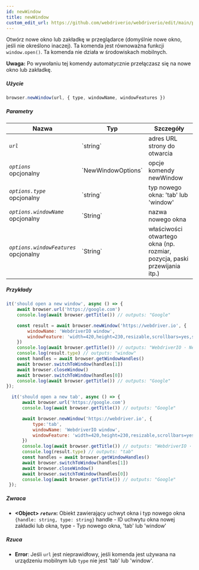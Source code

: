 ```yaml
---
id: newWindow
title: newWindow
custom_edit_url: https://github.com/webdriverio/webdriverio/edit/main/packages/webdriverio/src/commands/browser/newWindow.ts
---
```


Otwórz nowe okno lub zakładkę w przeglądarce (domyślnie nowe okno, jeśli nie określono inaczej).
Ta komenda jest równoważna funkcji `window.open()`. Ta komenda nie działa w środowiskach mobilnych.

__Uwaga:__ Po wywołaniu tej komendy automatycznie przełączasz się na nowe okno lub zakładkę.

##### Użycie

```js
browser.newWindow(url, { type, windowName, windowFeatures })
```

##### Parametry

<table>
  <thead>
    <tr>
      <th>Nazwa</th><th>Typ</th><th>Szczegóły</th>
    </tr>
  </thead>
  <tbody>
    <tr>
      <td><code><var>url</var></code></td>
      <td>`string`</td>
      <td>adres URL strony do otwarcia</td>
    </tr>
    <tr>
      <td><code><var>options</var></code><br /><span className="label labelWarning">opcjonalny</span></td>
      <td>`NewWindowOptions`</td>
      <td>opcje komendy newWindow</td>
    </tr>
    <tr>
      <td><code><var>options.type</var></code><br /><span className="label labelWarning">opcjonalny</span></td>
      <td>`string`</td>
      <td>typ nowego okna: 'tab' lub 'window'</td>
    </tr>
    <tr>
      <td><code><var>options.windowName</var></code><br /><span className="label labelWarning">opcjonalny</span></td>
      <td>`String`</td>
      <td>nazwa nowego okna</td>
    </tr>
    <tr>
      <td><code><var>options.windowFeatures</var></code><br /><span className="label labelWarning">opcjonalny</span></td>
      <td>`String`</td>
      <td>właściwości otwartego okna (np. rozmiar, pozycja, paski przewijania itp.)</td>
    </tr>
  </tbody>
</table>

##### Przykłady

```js title="newWindowSync.js"
it('should open a new window', async () => {
    await browser.url('https://google.com')
    console.log(await browser.getTitle()) // outputs: "Google"

    const result = await browser.newWindow('https://webdriver.io', {
        windowName: 'WebdriverIO window',
        windowFeature: 'width=420,height=230,resizable,scrollbars=yes,status=1',
    })
    console.log(await browser.getTitle()) // outputs: "WebdriverIO · Next-gen browser and mobile automation test framework for Node.js"
    console.log(result.type) // outputs: "window"
    const handles = await browser.getWindowHandles()
    await browser.switchToWindow(handles[1])
    await browser.closeWindow()
    await browser.switchToWindow(handles[0])
    console.log(await browser.getTitle()) // outputs: "Google"
});

```

```js title="newTabSync.js"
  it('should open a new tab', async () => {
      await browser.url('https://google.com')
      console.log(await browser.getTitle()) // outputs: "Google"

      await browser.newWindow('https://webdriver.io', {
          type:'tab',
          windowName: 'WebdriverIO window',
          windowFeature: 'width=420,height=230,resizable,scrollbars=yes,status=1',
      })
      console.log(await browser.getTitle()) // outputs: "WebdriverIO · Next-gen browser and mobile automation test framework for Node.js"
      console.log(result.type) // outputs: "tab"
      const handles = await browser.getWindowHandles()
      await browser.switchToWindow(handles[1])
      await browser.closeWindow()
      await browser.switchToWindow(handles[0])
      console.log(await browser.getTitle()) // outputs: "Google"
 });
```

##### Zwraca

- **&lt;Object&gt;**
            **<code><var>return</var></code>:**           Obiekt zawierający uchwyt okna i typ nowego okna `{handle: string, type: string}` handle - ID uchwytu okna nowej zakładki lub okna, type - Typ nowego okna, 'tab' lub 'window'    
##### Rzuca

- **Error**:  Jeśli `url` jest nieprawidłowy, jeśli komenda jest używana na urządzeniu mobilnym lub `type` nie jest 'tab' lub 'window'.